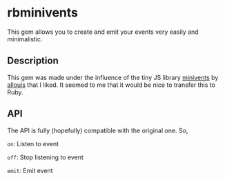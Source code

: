 # rbminivents
This gem allows you to create and emit your events very easily and minimalistic.

## Description
This gem was made under the influence of the tiny JS library [minivents](https://github.com/allouis/minivents) by [allouis](https://github.com/allouis) that I liked. It seemed to me that it would be nice to transfer this to Ruby.

## API
The API is fully (hopefully) compatible with the original one.
So,

`on`: Listen to event

`off`: Stop listening to event

`emit`: Emit event
